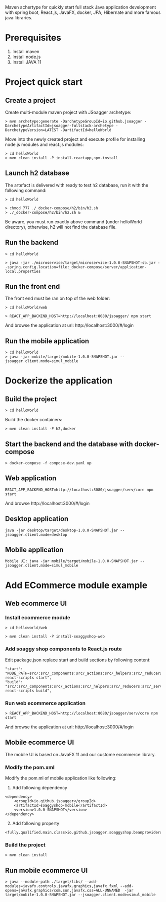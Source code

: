 
Maven achertype for  quickly start full stack Java application development with spring boot, React.js, JavaFX, docker, JPA, Hibernate and more famous java libraries.


# Prerequisites

1. Install maven
2. Install node.js
3. Install JAVA 11

 
# Project quick start

## Create a project

Create multi-module maven project with JSoagger archetype:

```
> mvn archetype:generate -DarchetypeGroupId=io.github.jsoagger -DarchetypeArtifactId=jsoagger-fullstack-archetype -DarchetypeVersion=LATEST -DartifactId=helloWorld
 ```

Move into the newly created project and execute profile for installing node.js modules and react.js modules:

```
> cd helloWorld
> mvn clean install -P install-reactapp,npm-install
```

## Launch h2 database

The artefact is delivered with ready to test h2 database, run it with the following command:

```
> cd helloWorld

> chmod 777 ./_docker-compose/h2/bin/h2.sh
> ./_docker-compose/h2/bin/h2.sh &
```

Be aware, you must run exactly above command (under helloWorld directory), otherwise, h2 will not find the database file.


## Run the backend

```
> cd helloWorld

> java -jar ./microservice/target/microservice-1.0.0-SNAPSHOT-sb.jar --spring.config.location=file:_docker-compose/server/application-local.properties 
```

## Run the front end

The front end must be ran on top of the web folder:

```
> cd helloWorld/web
```

```
> REACT_APP_BACKEND_HOST=http://localhost:8080/jsoagger/ npm start
```

And browse the application at url: http://localhost:3000/#/login


## Run the mobile application

```
> cd helloWorld
> java -jar mobile/target/mobile-1.0.0-SNAPSHOT.jar --jsoagger.client.mode=simul_mobile
```




# Dockerize the application

## Build the project

```
> cd helloWorld
```

Build the docker containers:

```
> mvn clean install -P h2,docker
```


## Start the backend and the database with docker-compose

```
> docker-compose -f compose-dev.yaml up
```

## Web application

```
REACT_APP_BACKEND_HOST=http://localhost:8080/jsoagger/serv/core npm start
```

And browse http://localhost:3000/#/login

## Desktop application

```
java -jar desktop/target/desktop-1.0.0-SNAPSHOT.jar --jsoagger.client.mode=desktop
```

## Mobile application
```
Mobile UI: java -jar mobile/target/mobile-1.0.0-SNAPSHOT.jar --jsoagger.client.mode=simul_mobile
```


# Add ECommerce module example

## Web ecommerce UI

### Install ecommerce module

```
> cd helloworld/web

> mvn clean install -P install-soaggyshop-web
```

### Add soaggy shop components to React.js route

Edit package.json replace start and build sections by following content:

```
"start": "NODE_PATH=src/:src/_components:src/_actions:src/_helpers:src/_reducers:src/_services:src/_components:src/_soaggyShopComponents:src/_soaggyShopContainers:src/_soaggyShopPages:src/_soaggyShopReducers:src/containers:src/pages react-scripts start",
"build": "src/:src/_components:src/_actions:src/_helpers:src/_reducers:src/_services:src/_components:src/_soaggyShopComponents:src/_soaggyShopContainers:src/_soaggyShopPages:src/_soaggyShopReducers:src/containers:src/pages react-scripts build",
```


### Run web ecommerce application

````
> REACT_APP_BACKEND_HOST=http://localhost:8080/jsoagger/serv/core npm start
````

And browse the application at url: http://localhost:3000/#/login


## Mobile ecommerce UI

The mobile UI is based on JavaFX 11 and our custome ecommerce library.

### Modify the pom.xml

Modify the pom.ml of mobile application like following:

1. Add following dependency

```
<dependency>
	<groupId>io.github.jsoagger</groupId>
	<artifactId>soaggyshop-mobile</artifactId>
	<version>1.0.0-SNAPSHOT</version>
</dependency>
```

2. Add following property

```
<fully.qualified.main.class>io.github.jsoagger.soaggyshop.beanproviders.mobile.MobileApplicationLauncher</fully.qualified.main.class>
```

### Build the project

```
> mvn clean install
```

## Run mobile ecommerce UI

```
> java --module-path ./target/libs/ --add-modules=javafx.controls,javafx.graphics,javafx.fxml --add-opens=javafx.graphics/com.sun.javafx.css=ALL-UNNAMED  -jar target/mobile-1.0.0-SNAPSHOT.jar --jsoagger.client.mode=simul_mobile
```

